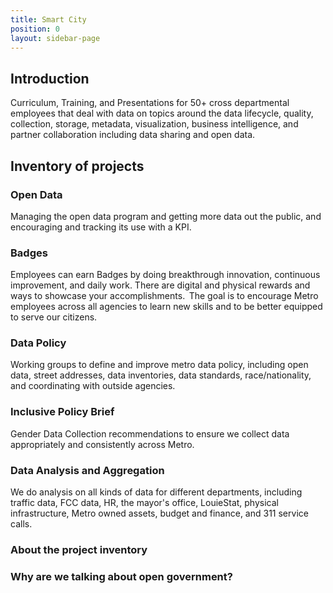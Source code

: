 ```yaml
---
title: Smart City
position: 0
layout: sidebar-page
---
```


## Introduction

Curriculum, Training, and Presentations for 50+ cross departmental employees that deal with data on topics around the data lifecycle, quality, collection, storage, metadata, visualization, business intelligence, and partner collaboration including data sharing and open data.


## Inventory of projects

### Open Data 

Managing the open data program and getting more data out the public, and encouraging and tracking its use with a KPI.   

### Badges

Employees can earn Badges by doing breakthrough innovation, continuous improvement, and daily work.  There are digital and physical rewards and ways to showcase your accomplishments.  The goal is to encourage Metro employees across all agencies to learn new skills and to be better equipped to serve our citizens.

### Data Policy
Working groups to define and improve metro data policy, including open data, street addresses, data inventories, data standards, race/nationality, and coordinating with outside agencies.

### Inclusive Policy Brief

Gender Data Collection recommendations to ensure we collect data appropriately and consistently across Metro.

### Data Analysis and Aggregation

We do analysis on all kinds of data for different departments, including traffic data, FCC data, HR, the mayor's office, LouieStat, physical infrastructure, Metro owned assets, budget and finance, and 311 service calls.

### About the project inventory

### Why are we talking about open government?
